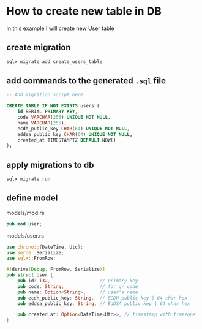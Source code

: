 # How to create new table in DB

In this example I will create new User table

## create migration

```sh
sqlx migrate add create_users_table
```

## add commands to the generated `.sql` file

```sql
-- Add migration script here

CREATE TABLE IF NOT EXISTS users (
    id SERIAL PRIMARY KEY,
    code VARCHAR(255) UNIQUE NOT NULL,
    name VARCHAR(255),
    ecdh_public_key CHAR(64) UNIQUE NOT NULL,
    eddsa_public_key CHAR(64) UNIQUE NOT NULL,
    created_at TIMESTAMPTZ DEFAULT NOW()
);
```

## apply migrations to db

```sh
sqlx migrate run
```

## define model

models/mod.rs

```rs
pub mod user;
```

models/user.rs

```rs
use chrono::{DateTime, Utc};
use serde::Serialize;
use sqlx::FromRow;

#[derive(Debug, FromRow, Serialize)]
pub struct User {
    pub id: i32,                  // primary key
    pub code: String,             // for qr code
    pub name: Option<String>,     // user's name
    pub ecdh_public_key: String,  // ECDH public key | 64 char hex
    pub eddsa_public_key: String, // EdDSA public key | 64 char hex

    pub created_at: Option<DateTime<Utc>>, // timestamp with timezone
}
```
